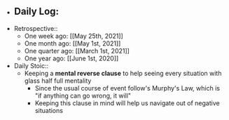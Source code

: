- Daily Log:
    -
- Retrospective::
    - One week ago: [[May 25th, 2021]]
    - One month ago: [[May 1st, 2021]]
    - One quarter ago: [[March 1st, 2021]]
    - One year ago: [[June 1st, 2020]]
- Daily Stoic::
    - Keeping a **mental reverse clause** to help seeing every situation with glass half full mentality
        - Since the usual course of event follow's Murphy's Law, which is "if anything can go wrong, it will"
        - Keeping this clause in mind will help us navigate out of negative situations
